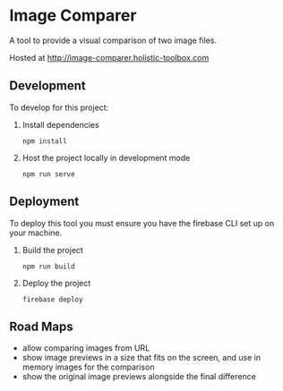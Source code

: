 # Image Comparer

A tool to provide a visual comparison of two image files.

Hosted at http://image-comparer.holistic-toolbox.com

## Development
To develop for this project:
1. Install dependencies
	```
	npm install
	```
2. Host the project locally in development mode
	```
	npm run serve
	```

## Deployment
To deploy this tool you must ensure you have the firebase CLI set up on your machine.
1. Build the project
	```
	npm run build
	```
2. Deploy the project
	```
	firebase deploy
	```

## Road Maps
- allow comparing images from URL
- show image previews in a size that fits on the screen, and use in memory images for the comparison
- show the original image previews alongside the final difference